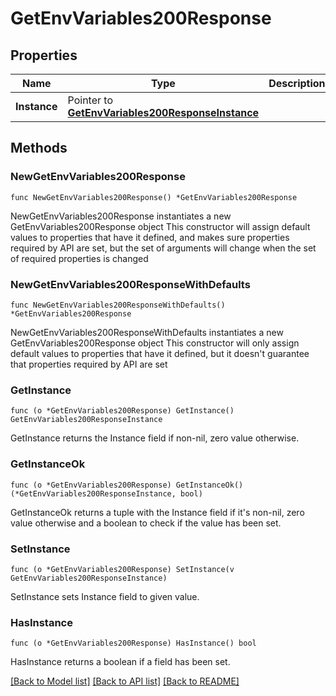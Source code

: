 # GetEnvVariables200Response

## Properties

Name | Type | Description | Notes
------------ | ------------- | ------------- | -------------
**Instance** | Pointer to [**GetEnvVariables200ResponseInstance**](GetEnvVariables200ResponseInstance.md) |  | [optional] 

## Methods

### NewGetEnvVariables200Response

`func NewGetEnvVariables200Response() *GetEnvVariables200Response`

NewGetEnvVariables200Response instantiates a new GetEnvVariables200Response object
This constructor will assign default values to properties that have it defined,
and makes sure properties required by API are set, but the set of arguments
will change when the set of required properties is changed

### NewGetEnvVariables200ResponseWithDefaults

`func NewGetEnvVariables200ResponseWithDefaults() *GetEnvVariables200Response`

NewGetEnvVariables200ResponseWithDefaults instantiates a new GetEnvVariables200Response object
This constructor will only assign default values to properties that have it defined,
but it doesn't guarantee that properties required by API are set

### GetInstance

`func (o *GetEnvVariables200Response) GetInstance() GetEnvVariables200ResponseInstance`

GetInstance returns the Instance field if non-nil, zero value otherwise.

### GetInstanceOk

`func (o *GetEnvVariables200Response) GetInstanceOk() (*GetEnvVariables200ResponseInstance, bool)`

GetInstanceOk returns a tuple with the Instance field if it's non-nil, zero value otherwise
and a boolean to check if the value has been set.

### SetInstance

`func (o *GetEnvVariables200Response) SetInstance(v GetEnvVariables200ResponseInstance)`

SetInstance sets Instance field to given value.

### HasInstance

`func (o *GetEnvVariables200Response) HasInstance() bool`

HasInstance returns a boolean if a field has been set.


[[Back to Model list]](../README.md#documentation-for-models) [[Back to API list]](../README.md#documentation-for-api-endpoints) [[Back to README]](../README.md)


